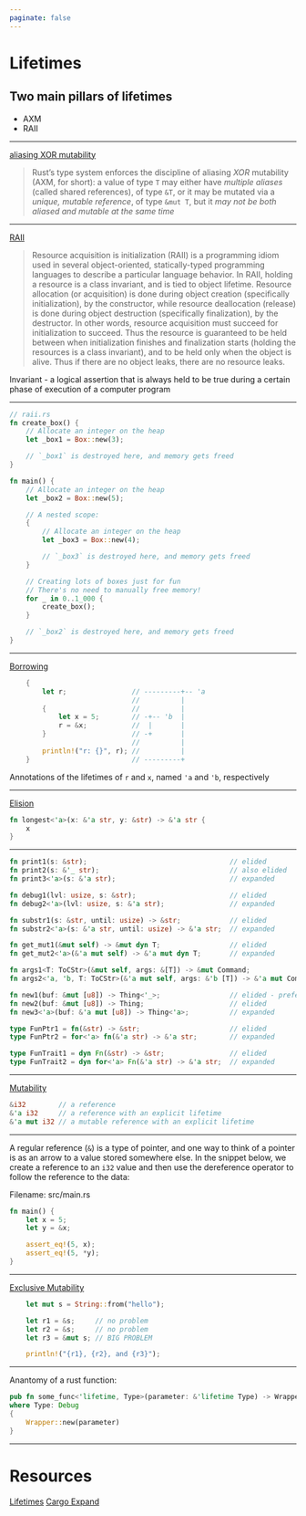 ```yaml
---
paginate: false
---
```


# Lifetimes


## Two main pillars of lifetimes

* AXM
* RAII

---

[aliasing XOR mutability](http://plv.mpi-sws.org/rustbelt/ghostcell/paper.pdf)

>  Rust’s type system enforces the discipline of aliasing _XOR_ mutability
>  (AXM, for short): a value of type `T` may either have *multiple aliases*
>  (called shared references), of type `&T`, or it may be mutated via a
>  *unique, mutable reference*, of type `&mut T`, but it *may not be both
>  aliased and mutable at the same time*

---

[RAII](https://en.wikipedia.org/wiki/Resource_acquisition_is_initialization)

> Resource acquisition is initialization (RAII) is a programming idiom used
> in several object-oriented, statically-typed programming languages to describe
> a particular language behavior. In RAII, holding a resource is a class
> invariant, and is tied to object lifetime. Resource allocation (or acquisition)
> is done during object creation (specifically initialization), by the
> constructor, while resource deallocation (release) is done during object
> destruction (specifically finalization), by the destructor. In other words,
> resource acquisition must succeed for initialization to succeed. Thus the
> resource is guaranteed to be held between when initialization finishes and
> finalization starts (holding the resources is a class invariant), and to be
> held only when the object is alive. Thus if there are no object leaks, there
> are no resource leaks.

Invariant - a logical assertion that is always held to be true during a certain
phase of execution of a computer program

---

```rust
// raii.rs
fn create_box() {
    // Allocate an integer on the heap
    let _box1 = Box::new(3);

    // `_box1` is destroyed here, and memory gets freed
}

fn main() {
    // Allocate an integer on the heap
    let _box2 = Box::new(5);

    // A nested scope:
    {
        // Allocate an integer on the heap
        let _box3 = Box::new(4);

        // `_box3` is destroyed here, and memory gets freed
    }

    // Creating lots of boxes just for fun
    // There's no need to manually free memory!
    for _ in 0..1_000 {
        create_box();
    }

    // `_box2` is destroyed here, and memory gets freed
}
```

---

[Borrowing](https://doc.rust-lang.org/stable/book/ch10-03-lifetime-syntax.html)

```rust
    {
        let r;                // ---------+-- 'a
                              //          |
        {                     //          |
            let x = 5;        // -+-- 'b  |
            r = &x;           //  |       |
        }                     // -+       |
                              //          |
        println!("r: {}", r); //          |
    }                         // ---------+

```

Annotations of the lifetimes of `r` and `x`, named `'a` and `'b`, respectively

---

[Elision](https://doc.rust-lang.org/rust-by-example/scope/lifetime/elision.html)

```rust
fn longest<'a>(x: &'a str, y: &str) -> &'a str {
    x
}
```

---

```rust
fn print1(s: &str);                                   // elided
fn print2(s: &'_ str);                                // also elided
fn print3<'a>(s: &'a str);                            // expanded

fn debug1(lvl: usize, s: &str);                       // elided
fn debug2<'a>(lvl: usize, s: &'a str);                // expanded

fn substr1(s: &str, until: usize) -> &str;            // elided
fn substr2<'a>(s: &'a str, until: usize) -> &'a str;  // expanded

fn get_mut1(&mut self) -> &mut dyn T;                 // elided
fn get_mut2<'a>(&'a mut self) -> &'a mut dyn T;       // expanded

fn args1<T: ToCStr>(&mut self, args: &[T]) -> &mut Command;                  // elided
fn args2<'a, 'b, T: ToCStr>(&'a mut self, args: &'b [T]) -> &'a mut Command; // expanded

fn new1(buf: &mut [u8]) -> Thing<'_>;                 // elided - preferred
fn new2(buf: &mut [u8]) -> Thing;                     // elided
fn new3<'a>(buf: &'a mut [u8]) -> Thing<'a>;          // expanded

type FunPtr1 = fn(&str) -> &str;                      // elided
type FunPtr2 = for<'a> fn(&'a str) -> &'a str;        // expanded

type FunTrait1 = dyn Fn(&str) -> &str;                // elided
type FunTrait2 = dyn for<'a> Fn(&'a str) -> &'a str;  // expanded
```

---

[Mutability](https://doc.rust-lang.org/stable/book/ch03-01-variables-and-mutability.html)

```rust
&i32        // a reference
&'a i32     // a reference with an explicit lifetime
&'a mut i32 // a mutable reference with an explicit lifetime
```

---

A regular reference (`&`) is a type of pointer, and one way to think of a pointer is
as an arrow to a value stored somewhere else. In the snippet below, we create a
reference to an `i32` value and then use the dereference operator to follow the
reference to the data:

Filename: src/main.rs

```rust
fn main() {
    let x = 5;
    let y = &x;

    assert_eq!(5, x);
    assert_eq!(5, *y);
}
```

---

[Exclusive Mutability](https://doc.rust-lang.org/book/ch04-02-references-and-borrowing.html#mutable-references)

```rust
    let mut s = String::from("hello");

    let r1 = &s;     // no problem
    let r2 = &s;     // no problem
    let r3 = &mut s; // BIG PROBLEM

    println!("{r1}, {r2}, and {r3}");
```

---

Anantomy of a rust function:

```rust
pub fn some_func<'lifetime, Type>(parameter: &'lifetime Type) -> Wrapper<&'lifetime Type>
where Type: Debug
{
    Wrapper::new(parameter)
}
```

---

# Resources
[Lifetimes](https://doc.rust-lang.org/stable/book/ch10-03-lifetime-syntax.html)
[Cargo Expand](https://github.com/dtolnay/cargo-expand)
